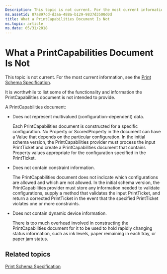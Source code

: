 ```yaml
---
Description: This topic is not current. For the most current information, see the Print Schema Specification.
ms.assetid: 87a897cd-d3aa-488a-b129-9837d3500d0d
title: What a PrintCapabilities Document Is Not
ms.topic: article
ms.date: 05/31/2018
---
```


# What a PrintCapabilities Document Is Not

This topic is not current. For the most current information, see the [Print Schema Specification](https://www.microsoft.com/whdc/xps/printschema.mspx).

It is worthwhile to list some of the functionality and information the PrintCapabilities document is not intended to provide.

A PrintCapabilities document:

-   Does not represent multivalued (configuration-dependent) data.

    Each PrintCapabilities document is constructed for a specific configuration. No Property or ScoredProperty in the document can have a Value that depends on the particular configuration. In the initial schema version, the PrintCapabilities provider must process the input PrintTicket and create a PrintCapabilities document that contains Property values appropriate for the configuration specified in the PrintTicket.

-   Does not contain constraint information.

    The PrintCapabilities document does not indicate which configurations are allowed and which are not allowed. In the initial schema version, the PrintCapabilities provider must store any information needed to validate configurations, supply a method that validates the input PrintTicket, and return a corrected PrintTicket in the event that the specified PrintTicket violates one or more constraints.

-   Does not contain dynamic device information.

    There is too much overhead involved in constructing the PrintCapabilities document for it to be used to hold rapidly changing status information, such as ink levels, paper remaining in each tray, or paper jam status.

## Related topics

<dl> <dt>

[Print Schema Specification](https://www.microsoft.com/whdc/xps/printschema.mspx)
</dt> </dl>

 

 



